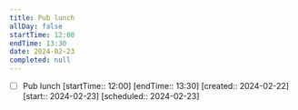 ```yaml
---
title: Pub lunch
allDay: false
startTime: 12:00
endTime: 13:30
date: 2024-02-23
completed: null
---
```

- [ ] Pub lunch [startTime:: 12:00] [endTime:: 13:30] [created:: 2024-02-22]  [start:: 2024-02-23]  [scheduled:: 2024-02-23]